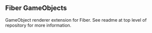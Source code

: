 ## Fiber GameObjects

GameObject renderer extension for Fiber. See readme at top level of repository for more information.